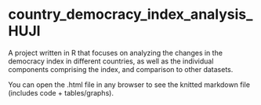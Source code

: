 # country_democracy_index_analysis_HUJI
A project written in R that focuses on analyzing the changes in the democracy index in different countries, as well as the individual components comprising the index, and comparison to other datasets. 


You can open the .html file in any browser to see the knitted markdown file (includes code + tables/graphs).
